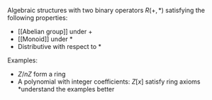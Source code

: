 Algebraic structures with two binary operators $R(+,*)$ satisfying the following properties:
- [[Abelian group]] under $+$
- [[Monoid]] under $*$
- Distributive with respect to $*$

Examples:
- $Z/nZ$ form a ring
- A polynomial with integer coefficients: $Z[x]$ satisfy ring axioms
\*understand the examples better